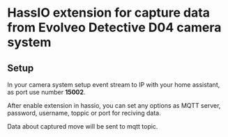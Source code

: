 # HassIO extension for capture data from Evolveo Detective D04 camera system
## Setup
In your camera system setup event stream to IP with your home assistant, as port use number **15002**.

After enable extension in hassio, you can set any options as MQTT server, password, username, toppic or port for reciving data. 

Data about captured move will be sent to mqtt topic.

